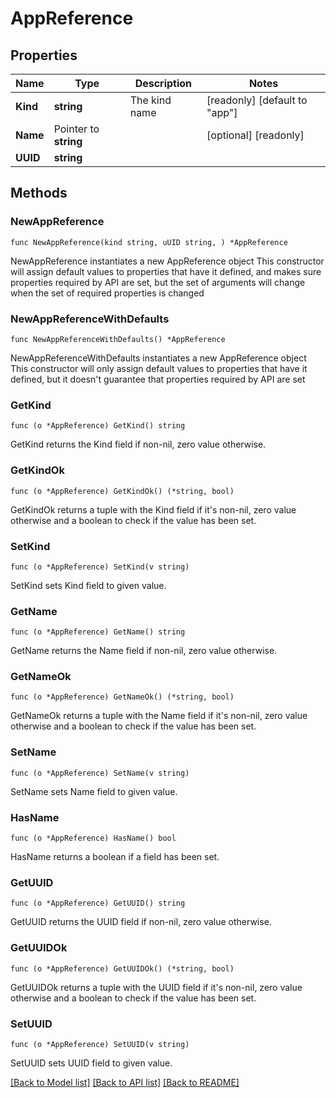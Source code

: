 # AppReference

## Properties

Name | Type | Description | Notes
------------ | ------------- | ------------- | -------------
**Kind** | **string** | The kind name | [readonly] [default to "app"]
**Name** | Pointer to **string** |  | [optional] [readonly] 
**UUID** | **string** |  | 

## Methods

### NewAppReference

`func NewAppReference(kind string, uUID string, ) *AppReference`

NewAppReference instantiates a new AppReference object
This constructor will assign default values to properties that have it defined,
and makes sure properties required by API are set, but the set of arguments
will change when the set of required properties is changed

### NewAppReferenceWithDefaults

`func NewAppReferenceWithDefaults() *AppReference`

NewAppReferenceWithDefaults instantiates a new AppReference object
This constructor will only assign default values to properties that have it defined,
but it doesn't guarantee that properties required by API are set

### GetKind

`func (o *AppReference) GetKind() string`

GetKind returns the Kind field if non-nil, zero value otherwise.

### GetKindOk

`func (o *AppReference) GetKindOk() (*string, bool)`

GetKindOk returns a tuple with the Kind field if it's non-nil, zero value otherwise
and a boolean to check if the value has been set.

### SetKind

`func (o *AppReference) SetKind(v string)`

SetKind sets Kind field to given value.


### GetName

`func (o *AppReference) GetName() string`

GetName returns the Name field if non-nil, zero value otherwise.

### GetNameOk

`func (o *AppReference) GetNameOk() (*string, bool)`

GetNameOk returns a tuple with the Name field if it's non-nil, zero value otherwise
and a boolean to check if the value has been set.

### SetName

`func (o *AppReference) SetName(v string)`

SetName sets Name field to given value.

### HasName

`func (o *AppReference) HasName() bool`

HasName returns a boolean if a field has been set.

### GetUUID

`func (o *AppReference) GetUUID() string`

GetUUID returns the UUID field if non-nil, zero value otherwise.

### GetUUIDOk

`func (o *AppReference) GetUUIDOk() (*string, bool)`

GetUUIDOk returns a tuple with the UUID field if it's non-nil, zero value otherwise
and a boolean to check if the value has been set.

### SetUUID

`func (o *AppReference) SetUUID(v string)`

SetUUID sets UUID field to given value.



[[Back to Model list]](../README.md#documentation-for-models) [[Back to API list]](../README.md#documentation-for-api-endpoints) [[Back to README]](../README.md)


